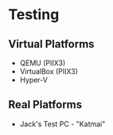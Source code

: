 # Testing

## Virtual Platforms

  * QEMU (PIIX3)
  * VirtualBox (PIIX3)
  * Hyper-V

## Real Platforms

  * Jack's Test PC - "Katmai"


